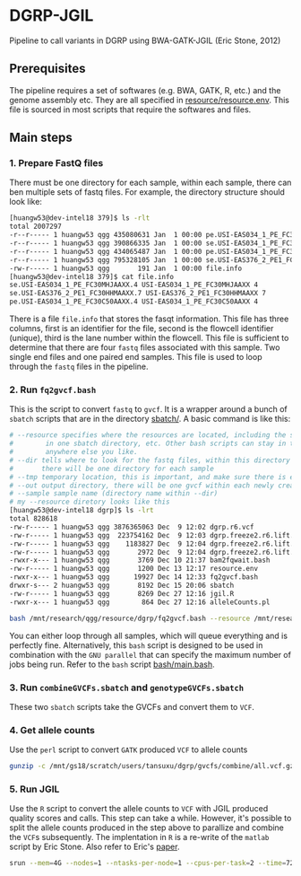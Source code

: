# DGRP-JGIL

Pipeline to call variants in DGRP using BWA-GATK-JGIL (Eric Stone, 2012)

## Prerequisites

The pipeline requires a set of softwares (e.g. BWA, GATK, R, etc.) and the genome assembly etc. They are all specified in [resource/resource.env](resource/resource.env). This file is sourced in most scripts that require the softwares and files.

## Main steps

### 1. Prepare FastQ files

There must be one directory for each sample, within each sample, there can ben multiple sets of fastq files. For example, the directory structure should look like:

```bash
[huangw53@dev-intel18 379]$ ls -rlt
total 2007297
-r--r----- 1 huangw53 qgg 435080631 Jan  1 00:00 pe.USI-EAS034_1_PE_FC30C50AAXX.4_1.fastq.gz
-r--r----- 1 huangw53 qgg 390866335 Jan  1 00:00 se.USI-EAS034_1_PE_FC30MHJAAXX.4_1.fastq.gz
-r--r----- 1 huangw53 qgg 434065487 Jan  1 00:00 pe.USI-EAS034_1_PE_FC30C50AAXX.4_2.fastq.gz
-r--r----- 1 huangw53 qgg 795328105 Jan  1 00:00 se.USI-EAS376_2_PE1_FC30HHMAAXX.7_1.fastq.gz
-rw-r----- 1 huangw53 qgg       191 Jan  1 00:00 file.info
[huangw53@dev-intel18 379]$ cat file.info 
se.USI-EAS034_1_PE_FC30MHJAAXX.4 USI-EAS034_1_PE_FC30MHJAAXX 4
se.USI-EAS376_2_PE1_FC30HHMAAXX.7 USI-EAS376_2_PE1_FC30HHMAAXX 7
pe.USI-EAS034_1_PE_FC30C50AAXX.4 USI-EAS034_1_PE_FC30C50AAXX 4
```

There is a file `file.info` that stores the fasqt information. This file has three columns, first is an identifier for the file, second is the flowcell identifier (unique), third is the lane number within the flowcell. This file is sufficient to determine that there are four `fastq` files associated with this sample. Two single end files and one paired end samples. This file is used to loop through the `fastq` files in the pipeline.

### 2. Run `fq2gvcf.bash`

This is the script to convert `fastq` to `gvcf`. It is a wrapper around a bunch of `sbatch` scripts that are in the directory [sbatch/](sbatch/). A basic command is like this:

```bash
# --resource specifies where the resources are located, including the sbatch scripts 
#        in one sbatch directory, etc. Other bash scripts can stay in the --resource dir or
#        anywhere else you like.
# --dir tells where to look for the fastq files, within this directory
#       there will be one directory for each sample
# --tmp temporary location, this is important, and make sure there is enough space
# --out output directory, there will be one gvcf within each newly created directory within this directory.
# --sample sample name (directory name within --dir)
# my --resource diretory looks like this
[huangw53@dev-intel18 dgrp]$ ls -lrt
total 828618
-rw-r----- 1 huangw53 qgg 3876365063 Dec  9 12:02 dgrp.r6.vcf
-rw-r----- 1 huangw53 qgg  223754162 Dec  9 12:03 dgrp.freeze2.r6.lift.vcf
-rw-r----- 1 huangw53 qgg    1183827 Dec  9 12:04 dgrp.freeze2.r6.lift.vcf.idx
-rw-r----- 1 huangw53 qgg       2972 Dec  9 12:04 dgrp.freeze2.r6.lift.vcf.index.log
-rwxr-x--- 1 huangw53 qgg       3769 Dec 10 21:37 bam2fqwait.bash
-rw-r----- 1 huangw53 qgg       1200 Dec 13 12:17 resource.env
-rwxr-x--- 1 huangw53 qgg      19927 Dec 14 12:33 fq2gvcf.bash
drwxr-s--- 2 huangw53 qgg       8192 Dec 15 20:06 sbatch
-rw-r----- 1 huangw53 qgg       8269 Dec 27 12:16 jgil.R
-rwxr-x--- 1 huangw53 qgg        864 Dec 27 12:16 alleleCounts.pl

bash /mnt/research/qgg/resource/dgrp/fq2gvcf.bash --resource /mnt/research/qgg/resource/dgrp --dir /mnt/gs18/scratch/users/tansuxu/dgrp --tmp /mnt/gs18/scratch/users/tansuxu/tmp --out /mnt/gs18/scratch/users/tansuxu/dgrp/gvcfs --sample 379 > /mnt/gs18/scratch/users/tansuxu/dgrp/gvcfs/379.out 2>&1 &
```

You can either loop through all samples, which will queue everything and is perfectly fine. Alternatively, this `bash` script is designed to be used in combination with the `GNU parallel` that can specify the maximum number of jobs being run. Refer to the `bash` script [bash/main.bash](bash/main.bash).

### 3. Run `combineGVCFs.sbatch` and `genotypeGVCFs.sbatch`

These two `sbatch` scripts take the GVCFs and convert them to `VCF`.

### 4. Get allele counts

Use the `perl` script to convert `GATK` produced `VCF` to allele counts
```bash
gunzip -c /mnt/gs18/scratch/users/tansuxu/dgrp/gvcfs/combine/all.vcf.gz | perl /mnt/research/qgg/resource/dgrp/alleleCounts.pl > /mnt/gs18/scratch/users/tansuxu/dgrp/jgil/all.counts.out 2> /mnt/gs18/scratch/users/tansuxu/dgrp/jgil/allele.counts.log &
```

### 5. Run JGIL

Use the `R` script to convert the allele counts to `VCF` with JGIL produced quality scores and calls. This step can take a while. However, it's possible to split the allele counts produced in the step above to parallize and combine the `VCF`s subsequently. The implentation in `R` is a re-write of the `matlab` script by Eric Stone. Also refer to Eric's [paper](https://pubmed.ncbi.nlm.nih.gov/22367192/).

```bash
srun --mem=4G --nodes=1 --ntasks-per-node=1 --cpus-per-task=2 --time=72:00:00 /mnt/research/qgg/software/R-3.6.0/bin/Rscript /mnt/research/qgg/resource/dgrp/jgil.R /mnt/gs18/scratch/users/tansuxu/dgrp/jgil/all.counts.out /mnt/gs18/scratch/users/tansuxu/dgrp/jgil/all.jgil.vcf > /mnt/gs18/scratch/users/tansuxu/dgrp/jgil/jgil.Rout 2>&1 &
```



